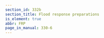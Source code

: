 ```yaml
---
section_id: 332b
section_title: Flood response preparations
is_element: true
abbr: FRP
page_in_manual: 330-6
---
```

